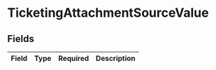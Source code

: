 # TicketingAttachmentSourceValue


## Fields

| Field       | Type        | Required    | Description |
| ----------- | ----------- | ----------- | ----------- |